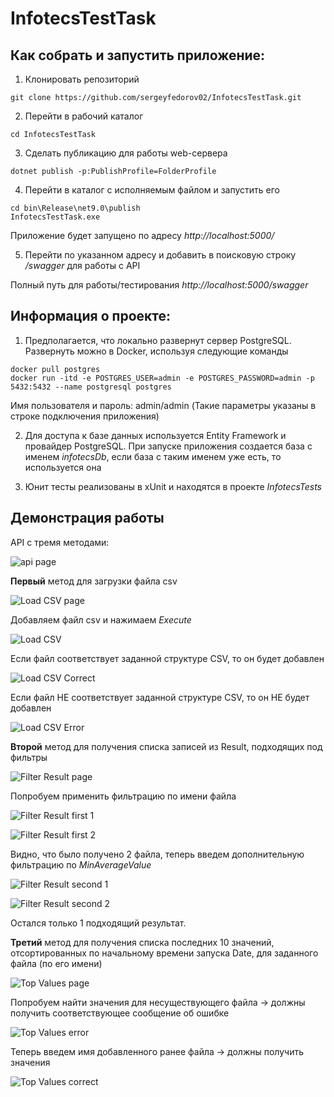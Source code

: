 # InfotecsTestTask

## Как собрать и запустить приложение:

1. Клонировать репозиторий

```git clone https://github.com/sergeyfedorov02/InfotecsTestTask.git```

2. Перейти в рабочий каталог

```cd InfotecsTestTask```

3. Сделать публикацию для работы web-сервера

```dotnet publish -p:PublishProfile=FolderProfile```

4. Перейти в каталог с исполняемым файлом и запустить его

```
cd bin\Release\net9.0\publish
InfotecsTestTask.exe
```

Приложение будет запущено по адресу *http://localhost:5000/*

5. Перейти по указанном адресу и добавить в поисковую строку */swagger* для работы с API

Полный путь для работы/тестирования *http://localhost:5000/swagger*

## Информация о проекте:
1. Предполагается, что локально развернут сервер PostgreSQL. Развернуть можно в Docker,
   используя следующие команды

```
docker pull postgres
docker run -itd -e POSTGRES_USER=admin -e POSTGRES_PASSWORD=admin -p 5432:5432 --name postgresql postgres
```
Имя пользователя и пароль: admin/admin (Такие параметры указаны в строке подключения приложения)

2. Для доступа к базе данных используется Entity Framework и провайдер PostgreSQL. 
При запуске приложения создается база с именем *infotecsDb*, если база с таким именем уже есть, 
то используется она 

3. Юнит тесты реализованы в xUnit и находятся в проекте *InfotecsTests*


## Демонстрация работы

API с тремя методами:

![api page](Images/api_page.PNG)

**Первый** метод для загрузки файла csv

![Load CSV page](Images/load_csv_page.PNG)

Добавляем файл csv и нажимаем *Execute*

![Load CSV](Images/load_csv.PNG)

Если файл соответствует заданной структуре CSV, то он будет добавлен

![Load CSV Correct](Images/load_csv_correct.PNG)

Если файл НЕ соответствует заданной структуре CSV, то он НЕ будет добавлен

![Load CSV Error](Images/load_csv_error.PNG)

**Второй** метод для получения списка записей из Result, подходящих под фильтры

![Filter Result page](Images/filter_result_page.PNG)

Попробуем применить фильтрацию по имени файла

![Filter Result first 1](Images/filter_result_first_1.PNG)

![Filter Result first 2](Images/filter_result_first_2.PNG)

Видно, что было получено 2 файла, теперь введем дополнительную фильтрацию по *MinAverageValue*

![Filter Result second 1](Images/filter_result_second_1.PNG)

![Filter Result second 2](Images/filter_result_second_2.PNG)

Остался только 1 подходящий результат.

**Третий** метод для получения списка последних 10 значений, отсортированных по начальному времени запуска Date, для заданного файла (по его имени)

![Top Values page](Images/top_values_page.PNG)

Попробуем найти значения для несуществующего файла -> должны получить соответствующее сообщение об ошибке

![Top Values error](Images/top_values_error.PNG)

Теперь введем имя добавленного ранее файла -> должны получить значения

![Top Values correct](Images/top_values_correct.PNG)